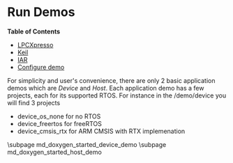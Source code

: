 # Run Demos #

<!-- START doctoc generated TOC please keep comment here to allow auto update -->
<!-- DON'T EDIT THIS SECTION, INSTEAD RE-RUN doctoc TO UPDATE -->
**Table of Contents**

- [LPCXpresso](#lpcxpresso)
- [Keil](#keil)
- [IAR](#iar)
- [Configure demo](#configure-demo)

<!-- END doctoc generated TOC please keep comment here to allow auto update -->

For simplicity and user's convenience, there are only 2 basic application demos which are *Device* and *Host*. Each application demo has a few projects, each for its supported RTOS. For instance in the /demo/device you will find 3 projects

- device\_os\_none for no RTOS
- device\_freertos for freeRTOS
- device\_cmsis_rtx for ARM CMSIS with RTX implemenation



\subpage md_doxygen_started_device_demo
\subpage md_doxygen_started_host_demo